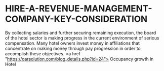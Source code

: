 # HIRE-A-REVENUE-MANAGEMENT-COMPANY-KEY-CONSIDERATION
By collecting salaries and further securing remaining execution, the board of the hotel sector is making progress in the current environment of serious compensation. Many hotel owners invest money in affiliations that concentrate on making money through pay progression in order to accomplish these objectives. 
<a href "https://oarsolution.com/blog_details.php?id=24"> Occupancy growth in Hotel			
 </a>
